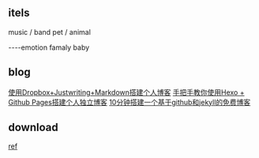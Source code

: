 
## itels

music / band
pet / animal

----emotion
famaly baby

## blog

[使用Dropbox+Justwriting+Markdown搭建个人博客](https://gist.github.com/hjue/8461182162a9091918ae)
[手把手教你使用Hexo + Github Pages搭建个人独立博客](https://linghucong.js.org/2016/04/15/2016-04-15-hexo-github-pages-blog/)
[10分钟搭建一个基于github和jekyll的免费博客](http://cenalulu.github.io/jekyll/how-to-build-a-blog-using-jekyll-markdown/)

## download

[ref](https://www.geckoandfly.com/11873/20-best-websites-to-download-free-e-books/)
